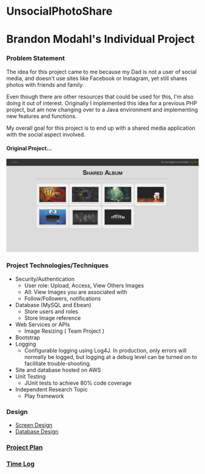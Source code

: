 # UnsocialPhotoShare

# Brandon Modahl's Individual Project

### Problem Statement

The idea for this project came to me because my Dad is not a user of social media, and doesn't use sites like Facebook or Instagram, yet still shares photos with friends and family.

Even though there are other resources that could be used for this, I'm also doing it out of interest. Originally I implemented this idea for a previous PHP project, but am now changing over to a Java environment and implementing new features and functions.

My overall goal for this project is to end up with a shared media application with the social aspect involved.

#### Original Project...

![Original Project](images/splash.png)




### Project Technologies/Techniques

* Security/Authentication
  * User role: Upload, Access, View Others Images
  * All: View Images you are associated with
  * Follow/Followers, notifications
* Database (MySQL and Ebean)
  * Store users and roles
  * Store Image reference
* Web Services or APIs
  * Image Resizing ( Team Project )
* Bootstrap
* Logging
  * Configurable logging using Log4J. In production, only errors will normally be logged, but logging at a debug level can be turned on to facilitate trouble-shooting.
* Site and database hosted on AWS
* Unit Testing
  * JUnit tests to achieve 80% code coverage
* Independent Research Topic
  * Play framework

### Design

* [Screen Design](screens.md)
* [Database Design](dbdesign.md)

### [Project Plan](ProjectPlan.md)

### [Time Log](TimeLog.md)

